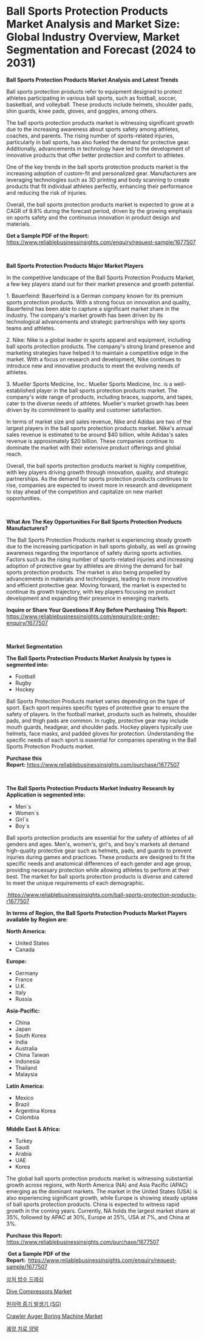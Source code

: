 <p><h1>Ball Sports Protection Products Market Analysis and Market Size: Global Industry Overview, Market Segmentation and Forecast (2024 to 2031)</h1></p><p><strong>Ball Sports Protection Products Market Analysis and Latest Trends</strong></p>
<p><p>Ball sports protection products refer to equipment designed to protect athletes participating in various ball sports, such as football, soccer, basketball, and volleyball. These products include helmets, shoulder pads, shin guards, knee pads, gloves, and goggles, among others.</p><p>The ball sports protection products market is witnessing significant growth due to the increasing awareness about sports safety among athletes, coaches, and parents. The rising number of sports-related injuries, particularly in ball sports, has also fueled the demand for protective gear. Additionally, advancements in technology have led to the development of innovative products that offer better protection and comfort to athletes.</p><p>One of the key trends in the ball sports protection products market is the increasing adoption of custom-fit and personalized gear. Manufacturers are leveraging technologies such as 3D printing and body scanning to create products that fit individual athletes perfectly, enhancing their performance and reducing the risk of injuries.</p><p>Overall, the ball sports protection products market is expected to grow at a CAGR of 9.8% during the forecast period, driven by the growing emphasis on sports safety and the continuous innovation in product design and materials.</p></p>
<p><strong>Get a Sample PDF of the Report:&nbsp;</strong> <a href="https://www.reliablebusinessinsights.com/enquiry/request-sample/1677507">https://www.reliablebusinessinsights.com/enquiry/request-sample/1677507</a></p>
<p>&nbsp;</p>
<p><strong>Ball Sports Protection Products Major Market Players</strong></p>
<p><p>In the competitive landscape of the Ball Sports Protection Products Market, a few key players stand out for their market presence and growth potential. </p><p>1. Bauerfeind: Bauerfeind is a German company known for its premium sports protection products. With a strong focus on innovation and quality, Bauerfeind has been able to capture a significant market share in the industry. The company's market growth has been driven by its technological advancements and strategic partnerships with key sports teams and athletes.</p><p>2. Nike: Nike is a global leader in sports apparel and equipment, including ball sports protection products. The company's strong brand presence and marketing strategies have helped it to maintain a competitive edge in the market. With a focus on research and development, Nike continues to introduce new and innovative products to meet the evolving needs of athletes.</p><p>3. Mueller Sports Medicine, Inc.: Mueller Sports Medicine, Inc. is a well-established player in the ball sports protection products market. The company's wide range of products, including braces, supports, and tapes, cater to the diverse needs of athletes. Mueller's market growth has been driven by its commitment to quality and customer satisfaction.</p><p>In terms of market size and sales revenue, Nike and Adidas are two of the largest players in the ball sports protection products market. Nike's annual sales revenue is estimated to be around $40 billion, while Adidas's sales revenue is approximately $20 billion. These companies continue to dominate the market with their extensive product offerings and global reach. </p><p>Overall, the ball sports protection products market is highly competitive, with key players driving growth through innovation, quality, and strategic partnerships. As the demand for sports protection products continues to rise, companies are expected to invest more in research and development to stay ahead of the competition and capitalize on new market opportunities.</p></p>
<p>&nbsp;</p>
<p><strong>What Are The Key Opportunities For Ball Sports Protection Products Manufacturers?</strong></p>
<p><p>The Ball Sports Protection Products market is experiencing steady growth due to the increasing participation in ball sports globally, as well as growing awareness regarding the importance of safety during sports activities. Factors such as the rising number of sports-related injuries and increasing adoption of protective gear by athletes are driving the demand for ball sports protection products. The market is also being propelled by advancements in materials and technologies, leading to more innovative and efficient protective gear. Moving forward, the market is expected to continue its growth trajectory, with key players focusing on product development and expanding their presence in emerging markets.</p></p>
<p><strong>Inquire or Share Your Questions If Any Before Purchasing This Report:</strong> <a href="https://www.reliablebusinessinsights.com/enquiry/pre-order-enquiry/1677507">https://www.reliablebusinessinsights.com/enquiry/pre-order-enquiry/1677507</a></p>
<p>&nbsp;</p>
<p><strong>Market Segmentation</strong></p>
<p><strong>The Ball Sports Protection Products Market Analysis by types is segmented into:</strong></p>
<p><ul><li>Football</li><li>Rugby</li><li>Hockey</li></ul></p>
<p><p>Ball Sports Protection Products market varies depending on the type of sport. Each sport requires specific types of protective gear to ensure the safety of players. In the football market, products such as helmets, shoulder pads, and thigh pads are common. In rugby, protective gear may include mouth guards, headgear, and shoulder pads. Hockey players typically use helmets, face masks, and padded gloves for protection. Understanding the specific needs of each sport is essential for companies operating in the Ball Sports Protection Products market.</p></p>
<p><strong>Purchase this Report:&nbsp;</strong><a href="https://www.reliablebusinessinsights.com/purchase/1677507">https://www.reliablebusinessinsights.com/purchase/1677507</a></p>
<p>&nbsp;</p>
<p><strong>The Ball Sports Protection Products Market Industry Research by Application is segmented into:</strong></p>
<p><ul><li>Men`s</li><li>Women`s</li><li>Girl`s</li><li>Boy`s</li></ul></p>
<p><p>Ball sports protection products are essential for the safety of athletes of all genders and ages. Men's, women's, girl's, and boy's markets all demand high-quality protective gear such as helmets, pads, and guards to prevent injuries during games and practices. These products are designed to fit the specific needs and anatomical differences of each gender and age group, providing necessary protection while allowing athletes to perform at their best. The market for ball sports protection products is diverse and catered to meet the unique requirements of each demographic.</p></p>
<p><a href="https://www.reliablebusinessinsights.com/ball-sports-protection-products-r1677507">&nbsp;https://www.reliablebusinessinsights.com/ball-sports-protection-products-r1677507</a></p>
<p><strong>In terms of Region, the Ball Sports Protection Products Market Players available by Region are:</strong></p>
<p>
    <p> <strong> North America: </strong>
        <ul>
            <li>United States</li>
            <li>Canada</li>
        </ul>
        </p> 
    <p> <strong> Europe: </strong>
        <ul>
            <li>Germany</li>
            <li>France</li>
            <li>U.K.</li>
            <li>Italy</li>
            <li>Russia</li>
        </ul>
        </p> 
    <p> <strong> Asia-Pacific: </strong>
        <ul>
            <li>China</li>
            <li>Japan</li>
            <li>South Korea</li>
            <li>India</li>
            <li>Australia</li>
            <li>China Taiwan</li>
            <li>Indonesia</li>
            <li>Thailand</li>
            <li>Malaysia</li>
        </ul>
        </p> 
    <p> <strong> Latin America: </strong>
        <ul>
            <li>Mexico</li>
            <li>Brazil</li>
            <li>Argentina Korea</li>
            <li>Colombia</li>
        </ul>
        </p> 
    <p> <strong> Middle East & Africa: </strong>
        <ul>
            <li>Turkey</li>
            <li>Saudi</li>
            <li>Arabia</li>
            <li>UAE</li>
            <li>Korea</li>
        </ul>
    </p>
    </p>
<p><p>The global ball sports protection products market is witnessing substantial growth across regions, with North America (NA) and Asia Pacific (APAC) emerging as the dominant markets. The market in the United States (USA) is also experiencing significant growth, while Europe is showing steady uptake of ball sports protection products. China is expected to witness rapid growth in the coming years. Currently, NA holds the largest market share at 35%, followed by APAC at 30%, Europe at 25%, USA at 7%, and China at 3%.</p></p>
<p><strong>Purchase this Report: </strong><a href="https://www.reliablebusinessinsights.com/purchase/1677507">https://www.reliablebusinessinsights.com/purchase/1677507</a></p>
<p>&nbsp;<strong>Get a Sample PDF of the Report:&nbsp;&nbsp;</strong><a href="https://www.reliablebusinessinsights.com/enquiry/request-sample/1677507">https://www.reliablebusinessinsights.com/enquiry/request-sample/1677507</a></p>
<p><strong></strong></p>
<p><p><a href="https://medium.com/@sybleferry/2024%EB%85%84%EB%B6%80%ED%84%B0-2031%EB%85%84%EA%B9%8C%EC%A7%80%EC%9D%98-%EA%B8%B0%EA%B0%84%EC%9D%84-%EC%9C%84%ED%95%9C-%EC%83%81%EC%B2%98-%EB%B0%A9%EC%88%98-%EB%B6%95%EB%8C%80-%EC%8B%9C%EC%9E%A5-%EB%B6%84%EC%84%9D-%EB%B0%8F-%EA%B7%9C%EB%AA%A8-%EC%98%88%EC%B8%A1-f836377ee0ab">상처 방수 드레싱</a></p><p><a href="https://github.com/gamblestampleyjenny50m5sl6/Market-Research-Report-List-2/blob/main/dive-compressors-market.md">Dive Compressors Market</a></p><p><a href="https://github.com/sammyUltyylrich9067856/Market-Research-Report-List-2/blob/main/1482566102230.md">원자력 증기 발생기 (SG)</a></p><p><a href="https://github.com/nicholepatriciadoylenwnrjr0/Market-Research-Report-List-2/blob/main/crawler-auger-boring-machine-market.md">Crawler Auger Boring Machine Market</a></p><p><a href="https://medium.com/@leeanford76845djf/%EA%B6%A4%EC%96%91-%EB%8F%8C%EB%B4%84-%EC%96%91%EB%A7%90-%EC%8B%9C%EC%9E%A5-%EB%B6%84%EC%84%9D-%EA%B8%80%EB%A1%9C%EB%B2%8C-%EC%82%B0%EC%97%85-%EC%A0%84%EB%A7%9D-%EB%B0%8F-%EC%98%88%EC%B8%A1-2024%EB%85%84-2031%EB%85%84-af87c197b432">궤양 치료 양말</a></p></p>